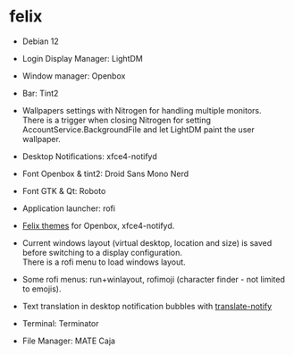 # felix

  - Debian 12
  - Login Display Manager: LightDM
  - Window manager: Openbox
  - Bar: Tint2
  - Wallpapers settings with Nitrogen for handling multiple monitors.  
    There is a trigger when closing Nitrogen for setting AccountService.BackgroundFile and let LightDM paint the user wallpaper.
  - Desktop Notifications: xfce4-notifyd
  - Font Openbox & tint2: Droid Sans Mono Nerd
  - Font GTK & Qt: Roboto
  - Application launcher: rofi

  - [Felix themes](https://github.com/artebin/felix-themes) for Openbox, xfce4-notifyd.
  - Current windows layout (virtual desktop, location and size) is saved before switching to a display configuration.  
    There is a rofi menu to load windows layout.
  - Some rofi menus: run+winlayout, rofimoji (character finder - not limited to emojis).
  - Text translation in desktop notification bubbles with [translate-notify](https://github.com/artebin/translate-notify)

  - Terminal: Terminator
  - File Manager: MATE Caja

